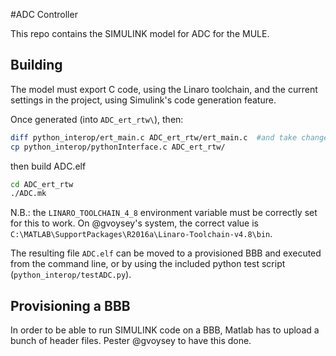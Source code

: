 #ADC Controller

This repo contains the SIMULINK model for ADC for the MULE. 

## Building
The model must export C code, using the Linaro toolchain, and the current settings in the project, using Simulink's code generation feature. 

Once generated (into `ADC_ert_rtw\`), then: 
```bash
diff python_interop/ert_main.c ADC_ert_rtw/ert_main.c  #and take changes from python_interop! 
cp python_interop/pythonInterface.c ADC_ert_rtw/
```

then build ADC.elf

```bash
cd ADC_ert_rtw
./ADC.mk
```

N.B.: the `LINARO_TOOLCHAIN_4_8` environment variable must be correctly set for this to work.  On @gvoysey's system, the correct value is `C:\MATLAB\SupportPackages\R2016a\Linaro-Toolchain-v4.8\bin`.

The resulting file `ADC.elf` can be moved to a provisioned BBB and executed from the command line, or by using the included python test script (`python_interop/testADC.py`). 

## Provisioning a BBB

In order to be able to run SIMULINK code on a BBB, Matlab has to upload a bunch of header files.  Pester @gvoysey to have this done. 
